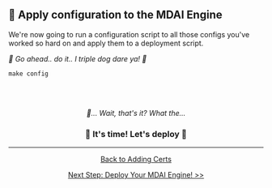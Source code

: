 ## 🔧 Apply configuration to the MDAI Engine

We're now going to run a configuration script to all those configs you've worked so hard on and apply them to a deployment script.

*🐾 Go ahead.. do it.. I triple dog dare ya! 🐾*

```shell
make config
```


<br /><br />
<div>
  <center>
  <em>
    🧐... Wait, that's it? What the...
  </em>
  <p>
    <h3>🚀 It's time! Let's deploy 🚀</h3>
  </p>
  </center>
</div>

----

<p style="text-align: center;">
  <a href="./adding-certs.md">Back to Adding Certs</a>
</p>
<p style="text-align: center;">
  <a href="./deploy.md">Next Step: Deploy Your MDAI Engine! >></a>
</p>
